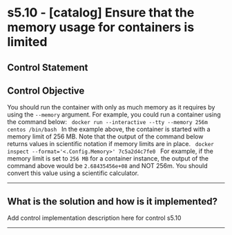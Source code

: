 # s5.10 - \[catalog\] Ensure that the memory usage for containers is limited

## Control Statement

## Control Objective

You should run the container with only as much memory as it requires by using the `--memory` argument.     For example, you could run a container using the command below:  ```  docker run --interactive --tty --memory 256m centos /bin/bash  ```  In the example above, the container is started with a memory limit of 256 MB.    Note that the output of the command below returns values in scientific notation if memory limits are in place.  ```  docker inspect --format='<.Config.Memory>' 7c5a2d4c7fe0  ```    For example, if the memory limit is set to `256 MB` for a container instance, the output of the command above would be `2.68435456e+08` and NOT 256m. You should convert this value using a scientific calculator.

______________________________________________________________________

## What is the solution and how is it implemented?

Add control implementation description here for control s5.10

______________________________________________________________________
